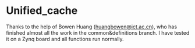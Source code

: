 # Unified_cache

Thanks to the help of Bowen Huang (huangbowen@ict.ac.cn), who has finished almost all the work in the common&definitions branch. I have tested it on a Zynq board and all functions run normally.
